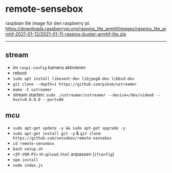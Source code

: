 # remote-sensebox

raspbian lite image für den raspberry pi: https://downloads.raspberrypi.org/raspios_lite_armhf/images/raspios_lite_armhf-2021-01-12/2021-01-11-raspios-buster-armhf-lite.zip

---
stream 
-----------------------------
* im `raspi-config` kamera aktivieren
* reboot
* `sudo apt install libevent-dev libjpeg8-dev libbsd-dev`
* `git clone --depth=1 https://github.com/pikvm/ustreamer`
* `make -C ustreamer`
* stream starten: `sudo ./ustreamer/ustreamer --device=/dev/video0 --host=0.0.0.0 --port=80`

mcu
---
* `sudo apt-get update -y && sudo apt-get upgrade -y`
* `sudo apt-get install git -y` & `git clone https://github.com/sensebox/remote-sensebox`
* `cd remote-sensebox`
* `bash setup.sh`
* `<IP-VOM-PI>` in `upload.html` anpassen (`ifconfig`)
* `npm install`
* `node index.js`
